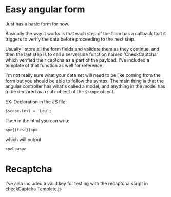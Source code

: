 # Easy angular form

Just has a basic form for now. 

Basically the way it works is that each step of the form has a callback that it triggers to verify the data before proceeding to the next step. 

Usually I store all the form fields and validate them as they continue, and then the last step is to call a serverside function named 'CheckCaptcha' which verified their captcha as a part of the payload. I've included a template of that function as well for reference.

I'm not really sure what your data set will need to be like coming from the form but you should be able to follow the syntax. The main thing is that the angular controller has what's called a model, and anything in the model has to be declared as a sub-object of the `$scope` object.

EX: 
Declaration in the JS file:

`$scope.test = 'Lou';`

Then in the html you can write 

`<p>{{test}}<p>`

which will output 

`<p>Lou<p>`

# Recaptcha

I've also included a valid key for testing with the recaptcha script in checkCaptcha Template.js